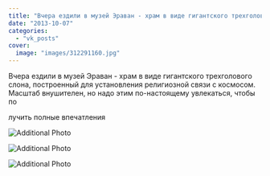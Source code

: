 ```yaml
---
title: "Вчера ездили в музей Эраван - храм в виде гигантского трехголового слона, построенный для установлен..."
date: "2013-10-07"
categories: 
  - "vk_posts"
cover:
  image: "images/312291160.jpg"
---
```


Вчера ездили в музей Эраван - храм в виде гигантского трехголового слона, построенный для установления религиозной связи с космосом. Масштаб внушителен, но надо этим по-настоящему увлекаться, чтобы по

<!--more--> лучить полные впечатления

![Additional Photo](https://vodpop.ru/wp-content/uploads/2023/07/312291161.jpg)

![Additional Photo](https://vodpop.ru/wp-content/uploads/2023/07/312291162.jpg)

![Additional Photo](https://vodpop.ru/wp-content/uploads/2023/07/312291163.jpg)
